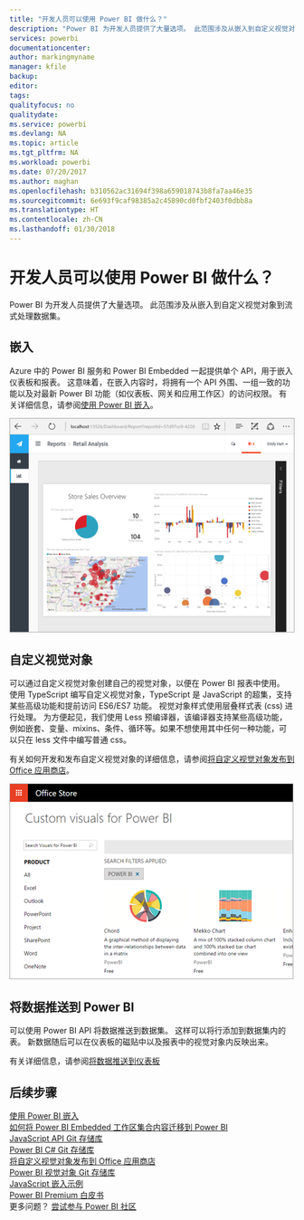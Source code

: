 ```yaml
---
title: "开发人员可以使用 Power BI 做什么？"
description: "Power BI 为开发人员提供了大量选项。 此范围涉及从嵌入到自定义视觉对象到流式处理数据集。"
services: powerbi
documentationcenter: 
author: markingmyname
manager: kfile
backup: 
editor: 
tags: 
qualityfocus: no
qualitydate: 
ms.service: powerbi
ms.devlang: NA
ms.topic: article
ms.tgt_pltfrm: NA
ms.workload: powerbi
ms.date: 07/20/2017
ms.author: maghan
ms.openlocfilehash: b310562ac31694f398a659018743b8fa7aa46e35
ms.sourcegitcommit: 6e693f9caf98385a2c45890cd0fbf2403f0dbb8a
ms.translationtype: HT
ms.contentlocale: zh-CN
ms.lasthandoff: 01/30/2018
---
```

# <a name="what-can-developers-do-with-power-bi"></a>开发人员可以使用 Power BI 做什么？
Power BI 为开发人员提供了大量选项。 此范围涉及从嵌入到自定义视觉对象到流式处理数据集。

## <a name="embedding"></a>嵌入
Azure 中的 Power BI 服务和 Power BI Embedded 一起提供单个 API，用于嵌入仪表板和报表。 这意味着，在嵌入内容时，将拥有一个 API 外围、一组一致的功能以及对最新 Power BI 功能（如仪表板、网关和应用工作区）的访问权限。 有关详细信息，请参阅[使用 Power BI 嵌入](embedding.md)。

![](media/what-can-you-do/powerbi-embed-sample.png)

## <a name="custom-visuals"></a>自定义视觉对象
可以通过自定义视觉对象创建自己的视觉对象，以便在 Power BI 报表中使用。 使用 TypeScript 编写自定义视觉对象，TypeScript 是 JavaScript 的超集，支持某些高级功能和提前访问 ES6/ES7 功能。 视觉对象样式使用层叠样式表 (css) 进行处理。 为方便起见，我们使用 Less 预编译器，该编译器支持某些高级功能，例如嵌套、变量、mixins、条件、循环等。如果不想使用其中任何一种功能，可以只在 less 文件中编写普通 css。

有关如何开发和发布自定义视觉对象的详细信息，请参阅[将自定义视觉对象发布到 Office 应用商店](office-store.md)。

![](media/what-can-you-do/powerbi-custom-visual-store.png)

## <a name="push-data-into-power-bi"></a>将数据推送到 Power BI
可以使用 Power BI API 将数据推送到数据集。 这样可以将行添加到数据集内的表。 新数据随后可以在仪表板的磁贴中以及报表中的视觉对象内反映出来。

有关详细信息，请参阅[将数据推送到仪表板](walkthrough-push-data.md)

## <a name="next-steps"></a>后续步骤
[使用 Power BI 嵌入](embedding.md)  
[如何将 Power BI Embedded 工作区集合内容迁移到 Power BI](migrate-from-powerbi-embedded.md)  
[JavaScript API Git 存储库](https://github.com/Microsoft/PowerBI-JavaScript)  
[Power BI C# Git 存储库](https://github.com/Microsoft/PowerBI-CSharp)  
[将自定义视觉对象发布到 Office 应用商店](office-store.md)  
[Power BI 视觉对象 Git 存储库](https://github.com/Microsoft/PowerBI-visuals)  
[JavaScript 嵌入示例](https://microsoft.github.io/PowerBI-JavaScript/demo/)  
[Power BI Premium 白皮书](https://aka.ms/pbipremiumwhitepaper)  
更多问题？ [尝试参与 Power BI 社区](http://community.powerbi.com/)

